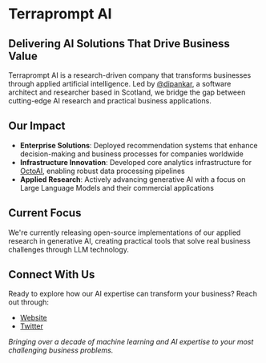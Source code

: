 # Terraprompt AI

## Delivering AI Solutions That Drive Business Value

Terraprompt AI is a research-driven company that transforms businesses through applied artificial intelligence. Led by [@dipankar](https://github.com/dipankar), a software architect and researcher based in Scotland, we bridge the gap between cutting-edge AI research and practical business applications.

## Our Impact

- **Enterprise Solutions**: Deployed recommendation systems that enhance decision-making and business processes for companies worldwide
- **Infrastructure Innovation**: Developed core analytics infrastructure for [OctoAI](https://github.com/octoai), enabling robust data processing pipelines
- **Applied Research**: Actively advancing generative AI with a focus on Large Language Models and their commercial applications

## Current Focus

We're currently releasing open-source implementations of our applied research in generative AI, creating practical tools that solve real business challenges through LLM technology.

## Connect With Us

Ready to explore how our AI expertise can transform your business? Reach out through:

- [Website](https://www.terraprompt.org)
- [Twitter](https://www.twitter.com/terraprompt)

*Bringing over a decade of machine learning and AI expertise to your most challenging business problems.*

